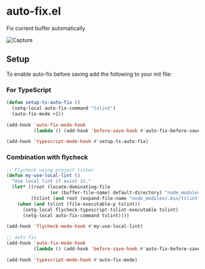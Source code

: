 # auto-fix.el

Fix current buffer automatically

![Capture](https://raw.githubusercontent.com/tomoya/auto-fix/master/images/capture_20190120131817.gif)

## Setup

To enable auto-fix before saving add the following to your init file:

### For TypeScript

```lisp
(defun setup-ts-auto-fix ()
  (setq-local auto-fix-command "tslint")
  (auto-fix-mode +1))

(add-hook 'auto-fix-mode-hook
          (lambda () (add-hook 'before-save-hook #'auto-fix-before-save)))

(add-hook 'typescript-mode-hook #'setup-ts-auto-fix)
```

### Combination with flycheck

```lisp
;; Flycheck using project linter
(defun my-use-local-lint ()
  "Use local lint if exist it."
  (let* ((root (locate-dominating-file
                (or (buffer-file-name) default-directory) "node_modules"))
         (tslint (and root (expand-file-name "node_modules/.bin/tslint" root))))
    (when (and tslint (file-executable-p tslint))
      (setq-local flycheck-typescript-tslint-executable tslint)
      (setq-local auto-fix-command tslint))))

(add-hook 'flycheck-mode-hook #'my-use-local-lint)

;; auto fix
(add-hook 'auto-fix-mode-hook
          (lambda () (add-hook 'before-save-hook #'auto-fix-before-save)))

(add-hook 'typescript-mode-hook #'auto-fix-mode)
```
